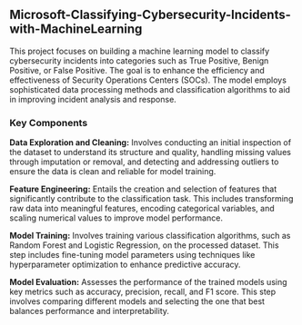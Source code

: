 ## Microsoft-Classifying-Cybersecurity-Incidents-with-MachineLearning
This project focuses on building a machine learning model to classify cybersecurity incidents into categories such as True Positive, Benign Positive, or False Positive. The goal is to enhance the efficiency and effectiveness of Security Operations Centers (SOCs). The model employs sophisticated data processing methods and classification algorithms to aid in improving incident analysis and response.
### Key Components
**Data Exploration and Cleaning:** Involves conducting an initial inspection of the dataset to understand its structure and quality, handling missing values through imputation or removal, and detecting and addressing outliers to ensure the data is clean and reliable for model training.

**Feature Engineering:** Entails the creation and selection of features that significantly contribute to the classification task. This includes transforming raw data into meaningful features, encoding categorical variables, and scaling numerical values to improve model performance.

**Model Training:** Involves training various classification algorithms, such as Random Forest and Logistic Regression, on the processed dataset. This step includes fine-tuning model parameters using techniques like hyperparameter optimization to enhance predictive accuracy.

**Model Evaluation:** Assesses the performance of the trained models using key metrics such as accuracy, precision, recall, and F1 score. This step involves comparing different models and selecting the one that best balances performance and interpretability.


